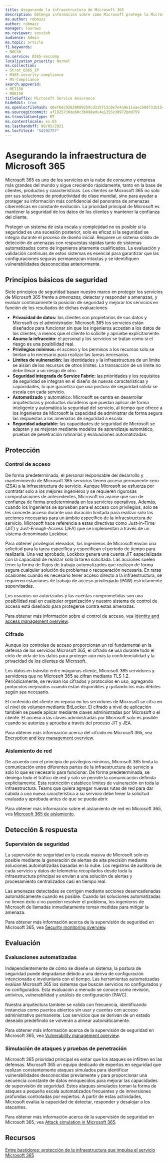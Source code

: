 ```yaml
---
title: Asegurando la infraestructura de Microsoft 365
description: Obtenga información sobre cómo Microsoft protege la Microsoft 365 de seguridad.
ms.author: robmazz
author: robmazz
manager: laurawi
ms.reviewer: sosstah
audience: Admin
ms.topic: article
f1.keywords:
- NOCSH
ms.service: O365-seccomp
localization_priority: Normal
ms.collection:
- Strat_O365_IP
- M365-security-compliance
- MS-Compliance
search.appverid:
- MET150
- MOE150
titleSuffix: Microsoft Service Assurance
hideEdit: true
ms.openlocfilehash: d0ef6dc92820089259cd315713c0e7e4a9e11aaec50d731b15cd6e826a721107
ms.sourcegitcommit: af1925730de60c3b698edc4e1355c38972bdd759
ms.translationtype: MT
ms.contentlocale: es-ES
ms.lasthandoff: 08/05/2021
ms.locfileid: "54292757"
---
```

# <a name="securing-the-microsoft-365-infrastructure"></a>Asegurando la infraestructura de Microsoft 365

Microsoft 365 es uno de los servicios en la nube de consumo y empresa más grandes del mundo y sigue creciendo rápidamente, tanto en la base de clientes, productos y características. Los clientes se Microsoft 365 no solo por sus soluciones de productividad de clase mundial, sino para ayudar a proteger su información más confidencial del panorama de amenazas cibernéticas en constante evolución. La prioridad principal de Microsoft es mantener la seguridad de los datos de los clientes y mantener la confianza del cliente.

Proteger un sistema de esta escala y complejidad no es posible si la seguridad es una sucesión posterior, solo es eficaz si la seguridad se integra durante el proceso de diseño inicial. Requiere un sistema sólido de detección de amenazas con respuestas rápidas tanto de sistemas automatizados como de ingenieros altamente cualificados. La evaluación y validación continuas de estos sistemas es esencial para garantizar que las configuraciones seguras permanezcan intactas y se identifiquen vulnerabilidades desconocidas anteriormente.

## <a name="core-security-principles"></a>Principios básicos de seguridad

Siete principios de seguridad basan nuestro  marco en proteger los servicios de Microsoft 365 frente a *amenazas,* detectar y responder a amenazas, y evaluar continuamente la posición de seguridad y mejorar los servicios en función de los resultados de dichas evaluaciones. 

- **Privacidad de datos:** los clientes son propietarios de sus datos y Microsoft es el administrador. Microsoft 365 los servicios están diseñados para funcionar sin que los ingenieros accedan a los datos de los clientes, a menos que el cliente lo solicite y apruebe explícitamente.
- **Asuma la infracción:** el personal y los servicios se tratan como si el riesgo es una posibilidad real.
- **Privilegios mínimos:** el acceso y los permisos a los recursos solo se limitan a lo necesario para realizar las tareas necesarias.
- **Límites de vulneración:** las identidades y la infraestructura de un límite se aíslan de los recursos de otros límites. La transacción de un límite no debe llevar a un riesgo de otro.
- **Seguridad integrada de Service Fabric:** las prioridades y los requisitos de seguridad se integran en el diseño de nuevas características y capacidades, lo que garantiza que una postura de seguridad sólida se escala con cada servicio.
- **Automatizado** y automático: Microsoft se centra en desarrollar arquitecturas y productos duraderos que puedan aplicar de forma inteligente y automática la seguridad del servicio, al tiempo que ofrece a los ingenieros de Microsoft la capacidad de administrar de forma segura las respuestas a las amenazas de seguridad a escala.
- **Seguridad adaptable:** las capacidades de seguridad de Microsoft se adaptan y se mejoran mediante modelos de aprendizaje automático, pruebas de penetración rutinarias y evaluaciones automatizadas.

## <a name="protection"></a>Protección

### <a name="access-control"></a>Control de acceso

De forma predeterminada, el personal responsable del desarrollo y mantenimiento de Microsoft 365 servicios tienen acceso permanente cero (ZSA) a la infraestructura de servicio. Aunque Microsoft se esfuerza por contratar solo a los mejores ingenieros y se requieren rigurosas comprobaciones de antecedentes, Microsoft no asume que son de confianza de forma predeterminada en los servicios operativos. Además, cuando los ingenieros se aprueban para el acceso con privilegios, solo se les concede acceso durante una duración limitada para realizar solo las acciones necesarias para un ámbito específico de la infraestructura de servicio. Microsoft hace referencia a estas directivas como Just-in-Time (JIT) y Just-Enough-Access (JEA) que se implementan a través de un sistema denominado Lockbox.

Para obtener privilegios elevados, los ingenieros de Microsoft envían una solicitud para la tarea específica y especifican el período de tiempo para realizarla. Una vez aprobado, Lockbox genera una cuenta JIT especializada con la capacidad de realizar solo la tarea solicitada. Las acciones suelen tener la forma de flujos de trabajo automatizados que realizan de forma segura cualquier solución de problemas o recuperación necesaria. En raras ocasiones cuando es necesario tener acceso directo a la infraestructura, se requieren estaciones de trabajo de acceso privilegiado (PAW) estrictamente supervisadas.

Los usuarios no autorizados y las cuentas comprometidas son una posibilidad real en cualquier organización y nuestro sistema de control de acceso está diseñado para protegerse contra estas amenazas.

Para obtener más información sobre el control de acceso, vea [Identity and access management overview](assurance-identity-and-access-management.md).

### <a name="encryption"></a>Cifrado

Aunque los controles de acceso proporcionan un rol fundamental en la defensa de los servicios Microsoft 365, el cifrado se usa durante todo el ciclo de vida de los datos para proteger aún más la confidencialidad y la privacidad de los clientes de Microsoft.

Los datos en tránsito entre máquinas cliente, Microsoft 365 servidores y servidores que no Microsoft 365 se cifran mediante TLS 1.2. Periódicamente, se revisan los cifrados y protocolos en uso, agregando protocolos mejorados cuando están disponibles y quitando los más débiles según sea necesario.

El contenido del cliente en reposo en los servidores de Microsoft se cifra en el nivel de volumen mediante BitLocker. El cifrado a nivel de aplicación también se puede aplicar mediante claves administradas por Microsoft o el cliente. El acceso a las claves administradas por Microsoft solo es posible cuando se autoriza y aprueba a través del proceso JIT y JEA.

Para obtener más información acerca del cifrado en Microsoft 365, vea [Encryption and key management overview](assurance-encryption.md).

### <a name="network-isolation"></a>Aislamiento de red

De acuerdo con el principio de privilegios mínimos, Microsoft 365 limita la comunicación entre diferentes partes de la infraestructura de servicio a solo lo que es necesario para funcionar. De forma predeterminada, se deniega todo el tráfico de red y solo se permite la comunicación definida explícitamente. Esta restricción establece límites de vulneración en toda la infraestructura. Teams que quiera agregar nuevas rutas de red para dar cabida a una nueva característica a su servicio debe tener la solicitud evaluada y aprobada antes de que se pueda abrir.

Para obtener más información sobre el aislamiento de red en Microsoft 365, vea [Microsoft 365 de aislamiento](/microsoft-365/enterprise/microsoft-365-isolation-controls).

## <a name="detection--response"></a>Detección & respuesta

### <a name="security-monitoring"></a>Supervisión de seguridad

La supervisión de seguridad en la escala masiva de Microsoft solo es posible mediante la generación de alertas de alta precisión mediante soluciones automatizadas basadas en la nube. Los registros de auditoría de cada servicio y datos de telemetría recopilados desde toda la infraestructura principal se envían a una solución de alertas y procesamiento centralizados casi en tiempo real.

Las amenazas detectadas se corrigen mediante acciones desencadenadas automáticamente cuando es posible. Cuando las soluciones automatizadas no tienen éxito o no pueden resolver el problema, los ingenieros de Microsoft de llamadas inmediatamente toman medidas para mitigar la amenaza.

Para obtener más información acerca de la supervisión de seguridad en Microsoft 365, vea [Security monitoring overview](assurance-security-monitoring.md).

## <a name="assessment"></a>Evaluación

### <a name="automated-assessments"></a>Evaluaciones automatizadas

Independientemente de cómo se diseñe un sistema, la postura de seguridad puede degradarse debido a una deriva de configuración intencionada e involuntaria con el tiempo. Las herramientas automatizadas evalúan Microsoft 365 los sistemas que buscan servicios no configurados y no configurados. Esta evaluación a menudo se conoce como revisión, antivirus, vulnerabilidad y análisis de configuración (PAVC).

Nuestra arquitectura también se valida con frecuencia, identificando instancias como puertos abiertos sin usar y cuentas con acceso administrativo permanente. Los servicios que se derivan de un estado deseado predefinido se volverán a alinear automáticamente.

Para obtener más información acerca de la supervisión de seguridad en Microsoft 365, vea [Vulnerability management overview](assurance-vulnerability-management.md).

### <a name="attack-simulation-and-penetration-testing"></a>Simulación de ataques y pruebas de penetración

Microsoft 365 prioridad principal es evitar que los ataques se infiltren en las defensas. Microsoft 365 un equipo dedicado de expertos en seguridad que realizan constantemente ataques simulados para identificar vulnerabilidades desconocidas previamente y para proporcionar una secuencia constante de datos enriquecidos para mejorar las capacidades de supervisión de seguridad. Estos ataques simulados toman la forma de ataques a pequeña escala automatizados frecuentes y de inmersiones profundas controladas por expertos. A partir de estas actividades, Microsoft evalúa la capacidad de detectar, responder y desalojar a los atacantes.

Para obtener más información acerca de la supervisión de seguridad en Microsoft 365, vea [Attack simulation in Microsoft 365](assurance-monitoring-and-testing.md).

## <a name="resources"></a>Recursos

[Entre bastidores: protección de la infraestructura que impulsa el servicio Microsoft 365](https://download.microsoft.com/download/c/4/5/c45b197e-f0d9-4f40-bd5f-ed8fc7d0cd8c/M365DCSecurityIntro_Whitepaper.pdf)
